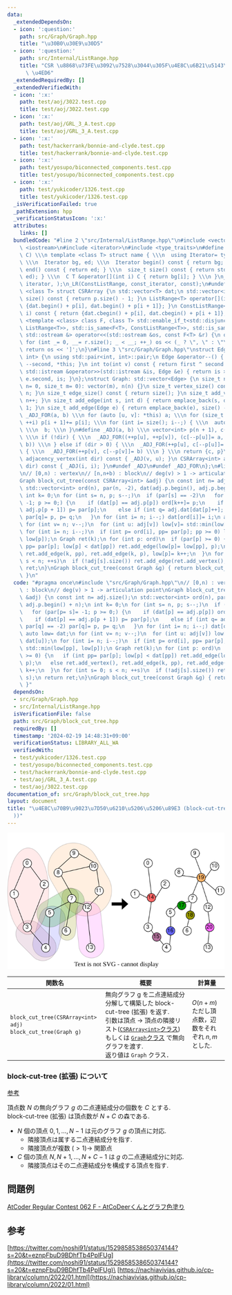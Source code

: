 ```yaml
---
data:
  _extendedDependsOn:
  - icon: ':question:'
    path: src/Graph/Graph.hpp
    title: "\u30B0\u30E9\u30D5"
  - icon: ':question:'
    path: src/Internal/ListRange.hpp
    title: "CSR \u8868\u73FE\u3092\u7528\u3044\u305F\u4E8C\u6B21\u5143\u914D\u5217\
      \ \u4ED6"
  _extendedRequiredBy: []
  _extendedVerifiedWith:
  - icon: ':x:'
    path: test/aoj/3022.test.cpp
    title: test/aoj/3022.test.cpp
  - icon: ':x:'
    path: test/aoj/GRL_3_A.test.cpp
    title: test/aoj/GRL_3_A.test.cpp
  - icon: ':x:'
    path: test/hackerrank/bonnie-and-clyde.test.cpp
    title: test/hackerrank/bonnie-and-clyde.test.cpp
  - icon: ':x:'
    path: test/yosupo/biconnected_components.test.cpp
    title: test/yosupo/biconnected_components.test.cpp
  - icon: ':x:'
    path: test/yukicoder/1326.test.cpp
    title: test/yukicoder/1326.test.cpp
  _isVerificationFailed: true
  _pathExtension: hpp
  _verificationStatusIcon: ':x:'
  attributes:
    links: []
  bundledCode: "#line 2 \"src/Internal/ListRange.hpp\"\n#include <vector>\n#include\
    \ <iostream>\n#include <iterator>\n#include <type_traits>\n#define _LR(name, IT,\
    \ C) \\\n template <class T> struct name { \\\n  using Iterator= typename std::vector<T>::IT;\
    \ \\\n  Iterator bg, ed; \\\n  Iterator begin() const { return bg; } \\\n  Iterator\
    \ end() const { return ed; } \\\n  size_t size() const { return std::distance(bg,\
    \ ed); } \\\n  C T &operator[](int i) C { return bg[i]; } \\\n }\n_LR(ListRange,\
    \ iterator, );\n_LR(ConstListRange, const_iterator, const);\n#undef _LR\ntemplate\
    \ <class T> struct CSRArray {\n std::vector<T> dat;\n std::vector<int> p;\n size_t\
    \ size() const { return p.size() - 1; }\n ListRange<T> operator[](int i) { return\
    \ {dat.begin() + p[i], dat.begin() + p[i + 1]}; }\n ConstListRange<T> operator[](int\
    \ i) const { return {dat.cbegin() + p[i], dat.cbegin() + p[i + 1]}; }\n};\ntemplate\
    \ <template <class> class F, class T> std::enable_if_t<std::disjunction_v<std::is_same<F<T>,\
    \ ListRange<T>>, std::is_same<F<T>, ConstListRange<T>>, std::is_same<F<T>, CSRArray<T>>>,\
    \ std::ostream &> operator<<(std::ostream &os, const F<T> &r) {\n os << '[';\n\
    \ for (int _= 0, __= r.size(); _ < __; ++_) os << (_ ? \", \" : \"\") << r[_];\n\
    \ return os << ']';\n}\n#line 3 \"src/Graph/Graph.hpp\"\nstruct Edge: std::pair<int,\
    \ int> {\n using std::pair<int, int>::pair;\n Edge &operator--() { return --first,\
    \ --second, *this; }\n int to(int v) const { return first ^ second ^ v; }\n friend\
    \ std::istream &operator>>(std::istream &is, Edge &e) { return is >> e.first >>\
    \ e.second, is; }\n};\nstruct Graph: std::vector<Edge> {\n size_t n;\n Graph(size_t\
    \ n= 0, size_t m= 0): vector(m), n(n) {}\n size_t vertex_size() const { return\
    \ n; }\n size_t edge_size() const { return size(); }\n size_t add_vertex() { return\
    \ n++; }\n size_t add_edge(int s, int d) { return emplace_back(s, d), size() -\
    \ 1; }\n size_t add_edge(Edge e) { return emplace_back(e), size() - 1; }\n#define\
    \ _ADJ_FOR(a, b) \\\n for (auto [u, v]: *this) a; \\\n for (size_t i= 0; i < n;\
    \ ++i) p[i + 1]+= p[i]; \\\n for (int i= size(); i--;) { \\\n  auto [u, v]= (*this)[i];\
    \ \\\n  b; \\\n }\n#define _ADJ(a, b) \\\n vector<int> p(n + 1), c(size() << !dir);\
    \ \\\n if (!dir) { \\\n  _ADJ_FOR((++p[u], ++p[v]), (c[--p[u]]= a, c[--p[v]]=\
    \ b)) \\\n } else if (dir > 0) { \\\n  _ADJ_FOR(++p[u], c[--p[u]]= a) \\\n } else\
    \ { \\\n  _ADJ_FOR(++p[v], c[--p[v]]= b) \\\n } \\\n return {c, p}\n CSRArray<int>\
    \ adjacency_vertex(int dir) const { _ADJ(v, u); }\n CSRArray<int> adjacency_edge(int\
    \ dir) const { _ADJ(i, i); }\n#undef _ADJ\n#undef _ADJ_FOR\n};\n#line 3 \"src/Graph/block_cut_tree.hpp\"\
    \n// [0,n) : vertex\n// [n,n+b) : block\n// deg(v) > 1 -> articulation point\n\
    Graph block_cut_tree(const CSRArray<int> &adj) {\n const int n= adj.size();\n\
    \ std::vector<int> ord(n), par(n, -2), dat(adj.p.begin(), adj.p.begin() + n);\n\
    \ int k= 0;\n for (int s= n, p; s--;)\n  if (par[s] == -2)\n   for (par[p= s]=\
    \ -1; p >= 0;) {\n    if (dat[p] == adj.p[p]) ord[k++]= p;\n    if (dat[p] ==\
    \ adj.p[p + 1]) p= par[p];\n    else if (int q= adj.dat[dat[p]++]; par[q] == -2)\
    \ par[q]= p, p= q;\n   }\n for (int i= n; i--;) dat[ord[i]]= i;\n auto low= dat;\n\
    \ for (int v= n; v--;)\n  for (int u: adj[v]) low[v]= std::min(low[v], dat[u]);\n\
    \ for (int i= n; i--;)\n  if (int p= ord[i], pp= par[p]; pp >= 0) low[pp]= std::min(low[pp],\
    \ low[p]);\n Graph ret(k);\n for (int p: ord)\n  if (par[p] >= 0) {\n   if (int\
    \ pp= par[p]; low[p] < dat[pp]) ret.add_edge(low[p]= low[pp], p);\n   else ret.add_vertex(),\
    \ ret.add_edge(k, pp), ret.add_edge(k, p), low[p]= k++;\n  }\n for (int s= 0;\
    \ s < n; ++s)\n  if (!adj[s].size()) ret.add_edge(ret.add_vertex(), s);\n return\
    \ ret;\n}\nGraph block_cut_tree(const Graph &g) { return block_cut_tree(g.adjacency_vertex(0));\
    \ }\n"
  code: "#pragma once\n#include \"src/Graph/Graph.hpp\"\n// [0,n) : vertex\n// [n,n+b)\
    \ : block\n// deg(v) > 1 -> articulation point\nGraph block_cut_tree(const CSRArray<int>\
    \ &adj) {\n const int n= adj.size();\n std::vector<int> ord(n), par(n, -2), dat(adj.p.begin(),\
    \ adj.p.begin() + n);\n int k= 0;\n for (int s= n, p; s--;)\n  if (par[s] == -2)\n\
    \   for (par[p= s]= -1; p >= 0;) {\n    if (dat[p] == adj.p[p]) ord[k++]= p;\n\
    \    if (dat[p] == adj.p[p + 1]) p= par[p];\n    else if (int q= adj.dat[dat[p]++];\
    \ par[q] == -2) par[q]= p, p= q;\n   }\n for (int i= n; i--;) dat[ord[i]]= i;\n\
    \ auto low= dat;\n for (int v= n; v--;)\n  for (int u: adj[v]) low[v]= std::min(low[v],\
    \ dat[u]);\n for (int i= n; i--;)\n  if (int p= ord[i], pp= par[p]; pp >= 0) low[pp]=\
    \ std::min(low[pp], low[p]);\n Graph ret(k);\n for (int p: ord)\n  if (par[p]\
    \ >= 0) {\n   if (int pp= par[p]; low[p] < dat[pp]) ret.add_edge(low[p]= low[pp],\
    \ p);\n   else ret.add_vertex(), ret.add_edge(k, pp), ret.add_edge(k, p), low[p]=\
    \ k++;\n  }\n for (int s= 0; s < n; ++s)\n  if (!adj[s].size()) ret.add_edge(ret.add_vertex(),\
    \ s);\n return ret;\n}\nGraph block_cut_tree(const Graph &g) { return block_cut_tree(g.adjacency_vertex(0));\
    \ }"
  dependsOn:
  - src/Graph/Graph.hpp
  - src/Internal/ListRange.hpp
  isVerificationFile: false
  path: src/Graph/block_cut_tree.hpp
  requiredBy: []
  timestamp: '2024-02-19 14:48:31+09:00'
  verificationStatus: LIBRARY_ALL_WA
  verifiedWith:
  - test/yukicoder/1326.test.cpp
  - test/yosupo/biconnected_components.test.cpp
  - test/hackerrank/bonnie-and-clyde.test.cpp
  - test/aoj/GRL_3_A.test.cpp
  - test/aoj/3022.test.cpp
documentation_of: src/Graph/block_cut_tree.hpp
layout: document
title: "\u4E8C\u70B9\u9023\u7D50\u6210\u5206\u5206\u89E3 (block-cut-tree (\u62E1\u5F35\
  ))"
---
```

![bct.svg](https://github.com/hashiryo/Library/blob/master/img/bct.drawio.svg?raw=true)

|関数名|概要|計算量|
|---|---|---|
|`block_cut_tree(CSRArray<int> adj)` <br> `block_cut_tree(Graph g)` |無向グラフ g を二点連結成分分解して構築した block-cut-tree (拡張) を返す. <br> 引数は頂点 → 頂点の隣接リスト([`CSRArray<int>`クラス](../Internal/ListRange.hpp)) もしくは [`Graph`クラス](Graph.hpp) で無向グラフを渡す.　<br> 返り値は `Graph` クラス．|$O(n+m)$ <br> ただし頂点数，辺数をそれぞれ $n,m$ とした.|


### block-cut-tree (拡張) について
[参考](https://twitter.com/noshi91/status/1529858538650374144?s=20&t=eznpFbuD9BDhfTb4PplFUg)

頂点数 $N$ の無向グラフ $g$ の二点連結成分の個数を $C$ とする.\
block-cut-tree (拡張) は頂点数が $N+C$ の森である. 
- $N$ 個の頂点 $0,1,\dots,N-1$ は元のグラフ $g$ の頂点に対応.
  - 隣接頂点は属する二点連結成分を指す.
  - 隣接頂点が複数  $(>1)\rightarrow$ 関節点
- $C$ 個の頂点 $N,N+1,\dots,N+C-1$ は $g$ の二点連結成分に対応.
  - 隣接頂点はその二点連結成分を構成する頂点を指す.

## 問題例
[AtCoder Regular Contest 062 F - AtCoDeerくんとグラフ色塗り](https://atcoder.jp/contests/arc062/tasks/arc062_d)
## 参考
[https://twitter.com/noshi91/status/1529858538650374144?s=20&t=eznpFbuD9BDhfTb4PplFUg](https://twitter.com/noshi91/status/1529858538650374144?s=20&t=eznpFbuD9BDhfTb4PplFUg)\
[https://nachiavivias.github.io/cp-library/column/2022/01.html](https://nachiavivias.github.io/cp-library/column/2022/01.html)